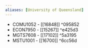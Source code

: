 ```yaml
---
aliases: [University of Queensland]
---
```


- COMU1052 - [[16848]] ^095852
-   ECON7950 - [[15267]] ^e425d3
-   MGTS7608 - [[17102]] ^5a3195
- MSTU1001 - [[16700]] ^6cc56d